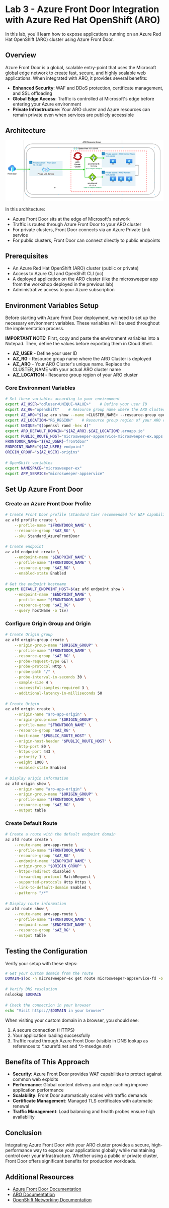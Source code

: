 # Lab 3 - Azure Front Door Integration with Azure Red Hat OpenShift (ARO)

In this lab, you'll learn how to expose applications running on an Azure Red Hat OpenShift (ARO) cluster using Azure Front Door.

## Overview

Azure Front Door is a global, scalable entry-point that uses the Microsoft global edge network to create fast, secure, and highly scalable web applications. When integrated with ARO, it provides several benefits:

* **Enhanced Security**: WAF and DDoS protection, certificate management, and SSL offloading
* **Global Edge Access**: Traffic is controlled at Microsoft's edge before entering your Azure environment
* **Private Infrastructure**: Your ARO cluster and Azure resources can remain private even when services are publicly accessible

## Architecture

![ARO + Azure Front Door Diagram](../media/aro-frontdoor.png)

In this architecture:
- Azure Front Door sits at the edge of Microsoft's network
- Traffic is routed through Azure Front Door to your ARO cluster
- For private clusters, Front Door connects via an Azure Private Link service
- For public clusters, Front Door can connect directly to public endpoints

## Prerequisites

- An Azure Red Hat OpenShift (ARO) cluster (public or private)
- Access to Azure CLI and OpenShift CLI (oc)
- A deployed application on the ARO cluster (like the microsweeper app from the workshop deployed in the previous lab)
- Administrative access to your Azure subscription

## Environment Variables Setup

Before starting with Azure Front Door deployment, we need to set up the necessary environment variables. These variables will be used throughout the implementation process.

**IMPORTANT NOTE:** First, copy and paste the environment variables into a Notepad. Then, define the values before exporting them in Cloud Shell.

- **AZ_USER** - Define your user ID
- **AZ_RG** - Resource group name where the ARO Cluster is deployed
- **AZ_ARO** - Your ARO Cluster's unique name. Replace the CLUSTER_NAME with your actual ARO cluster name
- **AZ_LOCATION** - Resource group region of your ARO cluster

### Core Environment Variables

```bash
# Set these variables according to your environment
export AZ_USER="odluser<UNIQUE-VALUE>"    # Define your user ID        
export AZ_RG="openshift"    # Resource group name where the ARO Cluster is deployed                
export AZ_ARO="$(az aro show --name <CLUSTER_NAME> --resource-group openshift --query "apiserverProfile.url" --output tsv | sed -E 's|https://api\.([^.]+)\..*|\1|')"    # Your ARO Cluster's unique name. Replace the CLUSTER_NAME with your actual ARO cluster name
export AZ_LOCATION="RG_REGION"    # Resource group region of your ARO cluster                 
export UNIQUE="$(openssl rand -hex 4)"      
export ARO_DEFAULT_DOMAIN="${AZ_ARO}.${AZ_LOCATION}.aroapp.io"
export PUBLIC_ROUTE_HOST="microsweeper-appservice-microsweeper-ex.apps.${ARO_DEFAULT_DOMAIN}"
FRONTDOOR_NAME="${AZ_USER}-frontdoor"
ENDPOINT_NAME="${AZ_USER}-endpoint"
ORIGIN_GROUP="${AZ_USER}-origins"

# OpenShift variables
export NAMESPACE="microsweeper-ex"             
export APP_SERVICE="microsweeper-appservice" 
```

## Set Up Azure Front Door

### Create an Azure Front Door Profile

```bash
# Create Front Door profile (Standard tier recommended for WAF capabilities)
az afd profile create \
    --profile-name "$FRONTDOOR_NAME" \
    --resource-group "$AZ_RG" \
    --sku Standard_AzureFrontDoor

# Create endpoint
az afd endpoint create \
    --endpoint-name "$ENDPOINT_NAME" \
    --profile-name "$FRONTDOOR_NAME" \
    --resource-group "$AZ_RG" \
    --enabled-state Enabled

# Get the endpoint hostname
export DEFAULT_ENDPOINT_HOST=$(az afd endpoint show \
    --endpoint-name "$ENDPOINT_NAME" \
    --profile-name "$FRONTDOOR_NAME" \
    --resource-group "$AZ_RG" \
    --query hostName -o tsv)
```

### Configure Origin Group and Origin

```bash
# Create Origin group 
az afd origin-group create \
    --origin-group-name "$ORIGIN_GROUP" \
    --profile-name "$FRONTDOOR_NAME" \
    --resource-group "$AZ_RG" \
    --probe-request-type GET \
    --probe-protocol Http \
    --probe-path "/" \
    --probe-interval-in-seconds 30 \
    --sample-size 4 \
    --successful-samples-required 3 \
    --additional-latency-in-milliseconds 50

# Create Origin
az afd origin create \
    --origin-name "aro-app-origin" \
    --origin-group-name "$ORIGIN_GROUP" \
    --profile-name "$FRONTDOOR_NAME" \
    --resource-group "$AZ_RG" \
    --host-name "$PUBLIC_ROUTE_HOST" \
    --origin-host-header "$PUBLIC_ROUTE_HOST" \
    --http-port 80 \
    --https-port 443 \
    --priority 1 \
    --weight 1000 \
    --enabled-state Enabled

# Display origin information
az afd origin show \
    --origin-name "aro-app-origin" \
    --origin-group-name "$ORIGIN_GROUP" \
    --profile-name "$FRONTDOOR_NAME" \
    --resource-group "$AZ_RG" \
    --output table
```

### Create Default Route

```bash
# Create a route with the default endpoint domain
az afd route create \
    --route-name aro-app-route \
    --profile-name "$FRONTDOOR_NAME" \
    --resource-group "$AZ_RG" \
    --endpoint-name "$ENDPOINT_NAME" \
    --origin-group "$ORIGIN_GROUP" \
    --https-redirect disabled \
    --forwarding-protocol MatchRequest \
    --supported-protocols Http Https \
    --link-to-default-domain Enabled \
    --patterns "/*"

# Display route information
az afd route show \
    --route-name aro-app-route \
    --profile-name "$FRONTDOOR_NAME" \
    --endpoint-name "$ENDPOINT_NAME" \
    --resource-group "$AZ_RG" \
    --output table
```

## Testing the Configuration

Verify your setup with these steps:

```bash
# Get your custom domain from the route
DOMAIN=$(oc -n microsweeper-ex get route microsweeper-appservice-fd -o jsonpath='{.spec.host}')

# Verify DNS resolution
nslookup $DOMAIN

# Check the connection in your browser
echo "Visit https://$DOMAIN in your browser"
```

When visiting your custom domain in a browser, you should see:
1. A secure connection (HTTPS)
2. Your application loading successfully
3. Traffic routed through Azure Front Door (visible in DNS lookup as references to *.azurefd.net and *.t-msedge.net)

## Benefits of This Approach

- **Security**: Azure Front Door provides WAF capabilities to protect against common web exploits
- **Performance**: Global content delivery and edge caching improve application performance
- **Scalability**: Front Door automatically scales with traffic demands
- **Certificate Management**: Managed TLS certificates with automatic renewal
- **Traffic Management**: Load balancing and health probes ensure high availability



## Conclusion

Integrating Azure Front Door with your ARO cluster provides a secure, high-performance way to expose your applications globally while maintaining control over your infrastructure. Whether using a public or private cluster, Front Door offers significant benefits for production workloads.

## Additional Resources

- [Azure Front Door Documentation](https://learn.microsoft.com/en-us/azure/frontdoor/)
- [ARO Documentation](https://learn.microsoft.com/en-us/azure/openshift/)
- [OpenShift Networking Documentation](https://docs.openshift.com/container-platform/latest/networking/understanding-networking.html)
